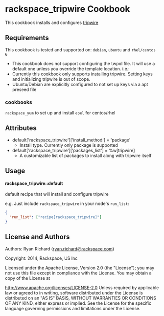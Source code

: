 rackspace_tripwire Cookbook
===========================
This cookbook installs and configures [tripwire](http://www.tripwire.com/)

Requirements
------------
This cookbook is tested and supported on:
`debian`, `ubuntu` and `rhel/centos 6`

- This cookbook does not support configuring the twpol file. It will use a default one unless you override the template location. i.e.:
- Currently this cookbook only supports installing tripwire. Setting keys and initializing tripwire is out of scope.
- Ubuntu/Debian are explicitly configured to not set up keys via a apt preseed file

### cookbooks
`rackspace_yum` to set up and install `epel` for centos/rhel

Attributes
----------
- default['rackspace_tripwire']['install_method'] = 'package'
  + Install type. Currently only package is supported
- default['rackspace_tripwire']['packages_list'] = %w[tripwire]
  + A customizable list of packages to install along with tripwire itself

Usage
-----
#### rackspace_tripwire::default
default recipe that will install and configure tripwire

e.g.
Just include `rackspace_tripwire` in your node's `run_list`:

```json
{
  "run_list": ["recipe[rackspace_tripwire]"]
}
```

License and Authors
-------------------
Authors: Ryan Richard (<ryan.richard@rackspace.com>)

Copyright: 2014, Rackspace, US Inc

Licensed under the Apache License, Version 2.0 (the "License"); you may not use this file except in compliance with the License. You may obtain a copy of the License at

http://www.apache.org/licenses/LICENSE-2.0
Unless required by applicable law or agreed to in writing, software distributed under the License is distributed on an "AS IS" BASIS, WITHOUT WARRANTIES OR CONDITIONS OF ANY KIND, either express or implied. See the License for the specific language governing permissions and limitations under the License.
